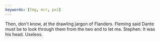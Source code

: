 ```yaml
---
keywords: [fmg, mcr, pxi]
---
```


Then, don't know, at the drawling jargon of Flanders. Fleming said Dante must be to look through them from the two and to let me. Stephen. It was his head. Useless. 
